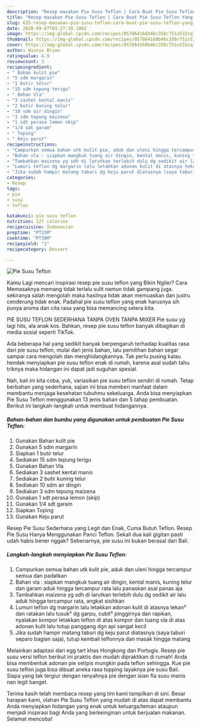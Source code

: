 ```yaml
---
description: "Resep masakan Pie Susu Teflon | Cara Buat Pie Susu Teflon Yang Enak Dan Lezat"
title: "Resep masakan Pie Susu Teflon | Cara Buat Pie Susu Teflon Yang Enak Dan Lezat"
slug: 625-resep-masakan-pie-susu-teflon-cara-buat-pie-susu-teflon-yang-enak-dan-lezat
date: 2020-09-07T03:27:30.106Z
image: https://img-global.cpcdn.com/recipes/057864168b4bc350/751x532cq70/pie-susu-teflon-foto-resep-utama.jpg
thumbnail: https://img-global.cpcdn.com/recipes/057864168b4bc350/751x532cq70/pie-susu-teflon-foto-resep-utama.jpg
cover: https://img-global.cpcdn.com/recipes/057864168b4bc350/751x532cq70/pie-susu-teflon-foto-resep-utama.jpg
author: Winnie Bryan
ratingvalue: 4.9
reviewcount: 3
recipeingredient:
- " Bahan kulit pie"
- "5 sdm margarin"
- "1 butir telur"
- "15 sdm tepung terigu"
- " Bahan Vla"
- "3 sashet kental manis"
- "2 butir kuning telur"
- "10 sdm air dingin"
- "3 sdm tepung maizena"
- "1 sdt perasa lemon skip"
- "1/4 sdt garam"
- " Toping"
- " Keju parut"
recipeinstructions:
- "Campurkan semua bahan utk kulit pie, aduk dan uleni hingga tercampur semua dan padatkan"
- "Bahan vla : siapkan mangkuk tuang air dingin, kental manis, kuning telur dan garam aduk hingga tercampur rata lalu panaskan asal panas aja"
- "Tambahkan maizena yg sdh di larutkan terlebih dulu dg sedikit air lalu aduk hingga tercampur rata, angkat sisihkan"
- "Lumuri teflon dg margarin lalu letakkan adonan kulit di atasnya tekan² dan ratakan lalu tusuk² dg garpu, cubit² pinggirnya dan rapikan, nyalakan kompor letakkan teflon di atas kompor dan tuang vla di atas adonan kulit lalu tutup panggang dgn api sangat kecil"
- "Jika sudah hampir matang taburi dg keju parut diatasnya (saya taburi separo bagian saja), tutup kembali teflonnya dan masak hingga matang"
categories:
- Resep
tags:
- pie
- susu
- teflon

katakunci: pie susu teflon 
nutrition: 127 calories
recipecuisine: Indonesian
preptime: "PT15M"
cooktime: "PT38M"
recipeyield: "1"
recipecategory: Dessert

---
```



![Pie Susu Teflon](https://img-global.cpcdn.com/recipes/057864168b4bc350/751x532cq70/pie-susu-teflon-foto-resep-utama.jpg)

Kamu Lagi mencari inspirasi resep pie susu teflon yang Bikin Ngiler? Cara Memasaknya memang tidak terlalu sulit namun tidak gampang juga. sekiranya salah mengolah maka hasilnya tidak akan memuaskan dan justru cenderung tidak enak. Padahal pie susu teflon yang enak harusnya sih punya aroma dan cita rasa yang bisa memancing selera kita.

PIE SUSU TEFLON SEDERHANA TANPA OVEN TANPA MIXER Pie susu yg lagi hits, ala anak kos. Bahkan, resep pie susu teflon banyak dibagikan di media sosial seperti TikTok.

Ada beberapa hal yang sedikit banyak berpengaruh terhadap kualitas rasa dari pie susu teflon, mulai dari jenis bahan, lalu pemilihan bahan segar sampai cara mengolah dan menghidangkannya. Tak perlu pusing kalau hendak menyiapkan pie susu teflon enak di rumah, karena asal sudah tahu triknya maka hidangan ini dapat jadi suguhan spesial.


Nah, kali ini kita coba, yuk, variasikan pie susu teflon sendiri di rumah. Tetap berbahan yang sederhana, sajian ini bisa memberi manfaat dalam membantu menjaga kesehatan tubuhmu sekeluarga. Anda bisa menyiapkan Pie Susu Teflon menggunakan 13 jenis bahan dan 5 tahap pembuatan. Berikut ini langkah-langkah untuk membuat hidangannya.

<!--inarticleads1-->

##### Bahan-bahan dan bumbu yang digunakan untuk pembuatan Pie Susu Teflon:

1. Gunakan  Bahan kulit pie
1. Gunakan 5 sdm margarin
1. Siapkan 1 butir telur
1. Sediakan 15 sdm tepung terigu
1. Gunakan  Bahan Vla
1. Sediakan 3 sashet kental manis
1. Sediakan 2 butir kuning telur
1. Sediakan 10 sdm air dingin
1. Sediakan 3 sdm tepung maizena
1. Gunakan 1 sdt perasa lemon (skip)
1. Gunakan 1/4 sdt garam
1. Siapkan  Toping
1. Gunakan  Keju parut


Resep Pie Susu Sederhana yang Legit dan Enak, Cuma Butuh Teflon. Resep Pie Susu Hanya Menggunakan Panci Teflon. Sekali dua kali gigitan pasti udah habis bener nggak? Sebenarnya, pie susu ini bukan berasal dari Bali. 

<!--inarticleads2-->

##### Langkah-langkah menyiapkan Pie Susu Teflon:

1. Campurkan semua bahan utk kulit pie, aduk dan uleni hingga tercampur semua dan padatkan
1. Bahan vla : siapkan mangkuk tuang air dingin, kental manis, kuning telur dan garam aduk hingga tercampur rata lalu panaskan asal panas aja
1. Tambahkan maizena yg sdh di larutkan terlebih dulu dg sedikit air lalu aduk hingga tercampur rata, angkat sisihkan
1. Lumuri teflon dg margarin lalu letakkan adonan kulit di atasnya tekan² dan ratakan lalu tusuk² dg garpu, cubit² pinggirnya dan rapikan, nyalakan kompor letakkan teflon di atas kompor dan tuang vla di atas adonan kulit lalu tutup panggang dgn api sangat kecil
1. Jika sudah hampir matang taburi dg keju parut diatasnya (saya taburi separo bagian saja), tutup kembali teflonnya dan masak hingga matang


Melainkan adaptasi dari egg tart khas Hongkong dan Portugis. Resep pie susu versi teflon berikut ini praktis dan mudah dipraktikan di rumah! Anda bisa membentuk adonan pie setipis mungkin pada teflon sehingga. Kue pie susu teflon juga bisa dibuat aneka rasa topping layaknya pie susu Bali. Siapa yang tak tergiur dengan renyahnya pie dengan isian fla susu manis nan legit banget. 

Terima kasih telah membaca resep yang tim kami tampilkan di sini. Besar harapan kami, olahan Pie Susu Teflon yang mudah di atas dapat membantu Anda menyiapkan hidangan yang enak untuk keluarga/teman ataupun menjadi inspirasi bagi Anda yang berkeinginan untuk berjualan makanan. Selamat mencoba!
